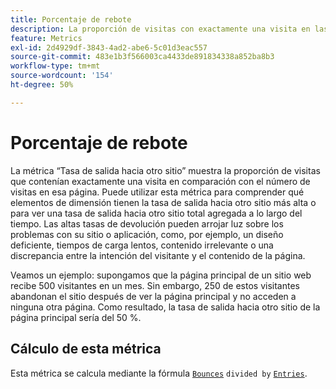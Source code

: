 ```yaml
---
title: Porcentaje de rebote
description: La proporción de visitas con exactamente una visita en las entradas.
feature: Metrics
exl-id: 2d4929df-3843-4ad2-abe6-5c01d3eac557
source-git-commit: 483e1b3f566003ca4433de891834338a852ba8b3
workflow-type: tm+mt
source-wordcount: '154'
ht-degree: 50%

---
```


# Porcentaje de rebote

La métrica “Tasa de salida hacia otro sitio” muestra la proporción de visitas que contenían exactamente una visita en comparación con el número de visitas en esa página. Puede utilizar esta métrica para comprender qué elementos de dimensión tienen la tasa de salida hacia otro sitio más alta o para ver una tasa de salida hacia otro sitio total agregada a lo largo del tiempo. Las altas tasas de devolución pueden arrojar luz sobre los problemas con su sitio o aplicación, como, por ejemplo, un diseño deficiente, tiempos de carga lentos, contenido irrelevante o una discrepancia entre la intención del visitante y el contenido de la página.

Veamos un ejemplo: supongamos que la página principal de un sitio web recibe 500 visitantes en un mes. Sin embargo, 250 de estos visitantes abandonan el sitio después de ver la página principal y no acceden a ninguna otra página. Como resultado, la tasa de salida hacia otro sitio de la página principal sería del 50 %.

## Cálculo de esta métrica

Esta métrica se calcula mediante la fórmula [`Bounces`](bounces.md) `divided by` [`Entries`](entries.md).
